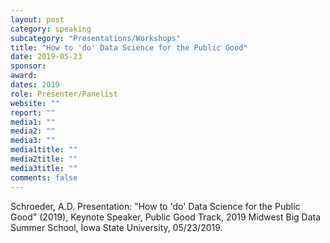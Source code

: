 ```yaml
---
layout: post
category: speaking
subcategory: "Presentations/Workshops"
title: "How to 'do' Data Science for the Public Good"
date: 2019-05-23
sponsor:
award:
dates: 2019
role: Presenter/Panelist
website: ""
report: ""
media1: ""
media2: ""
media3: ""
media1title: ""
media2title: ""
media3title: ""
comments: false
---
```


Schroeder, A.D. Presentation: "How to 'do' Data Science for the Public Good" (2019), Keynote Speaker, Public Good Track, 2019 Midwest Big Data Summer School, Iowa State University, 05/23/2019.
